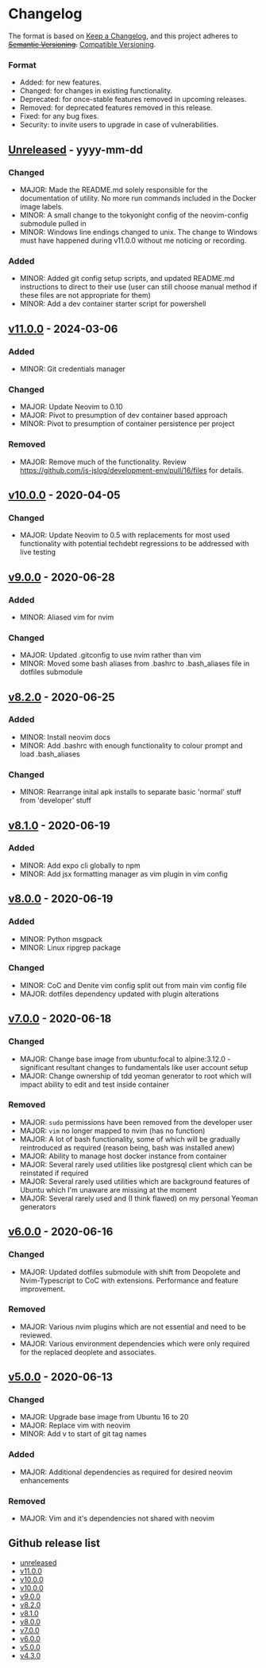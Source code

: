 # Changelog

The format is based on [Keep a Changelog](https://keepachangelog.com/en/1.0.0/),
and this project adheres to ~~[Semantic Versioning](https://semver.org/spec/v2.0.0.html).~~
[Compatible Versioning](https://gitlab.com/staltz/comver).

### Format
- Added: for new features.
- Changed: for changes in existing functionality.
- Deprecated: for once-stable features removed in upcoming releases.
- Removed: for deprecated features removed in this release.
- Fixed: for any bug fixes.
- Security: to invite users to upgrade in case of vulnerabilities.


## [Unreleased](https://github.com/js-jslog/development-env/compare/v11.0.0...HEAD) - yyyy-mm-dd
### Changed
- MAJOR: Made the README.md solely responsible for the documentation of utility. No more run commands included in the Docker image labels.
- MINOR: A small change to the tokyonight config of the neovim-config submodule pulled in
- MINOR: Windows line endings changed to unix. The change to Windows must have happened during v11.0.0 without me noticing or recording.

### Added
- MINOR: Added git config setup scripts, and updated README.md instructions to direct to their use (user can still choose manual method if these files are not appropriate for them)
- MINOR: Add a dev container starter script for powershell


## [v11.0.0](https://github.com/js-jslog/development-env/releases/tag/v11.0.0) - 2024-03-06
### Added
- MINOR: Git credentials manager

### Changed
- MAJOR: Update Neovim to 0.10
- MAJOR: Pivot to presumption of dev container based approach
- MINOR: Pivot to presumption of container persistence per project

### Removed
- MAJOR: Remove much of the functionality. Review https://github.com/js-jslog/development-env/pull/16/files for details.

## [v10.0.0](https://github.com/js-jslog/development-env/releases/tag/v10.0.0) - 2020-04-05
### Changed
- MAJOR: Update Neovim to 0.5 with replacements for most used functionality with potential techdebt regressions to be addressed with live testing

## [v9.0.0](https://github.com/js-jslog/development-env/releases/tag/v9.0.0) - 2020-06-28
### Added
- MINOR: Aliased vim for nvim

### Changed
- MAJOR: Updated .gitconfig to use nvim rather than vim
- MINOR: Moved some bash aliases from .bashrc to .bash_aliases file in dotfiles submodule

## [v8.2.0](https://github.com/js-jslog/development-env/releases/tag/v8.2.0) - 2020-06-25
### Added
- MINOR: Install neovim docs
- MINOR: Add .bashrc with enough functionality to colour prompt and load .bash_aliases

### Changed
- MINOR: Rearrange inital apk installs to separate basic 'normal' stuff from 'developer' stuff

## [v8.1.0](https://github.com/js-jslog/development-env/releases/tag/v8.1.0) - 2020-06-19
### Added
- MINOR: Add expo cli globally to npm
- MINOR: Add jsx formatting manager as vim plugin in vim config

## [v8.0.0](https://github.com/js-jslog/development-env/releases/tag/v8.0.0) - 2020-06-19
### Added
- MINOR: Python msgpack
- MINOR: Linux ripgrep package

### Changed
- MINOR: CoC and Denite vim config split out from main vim config file
- MAJOR: dotfiles dependency updated with plugin alterations

## [v7.0.0](https://github.com/js-jslog/development-env/releases/tag/v7.0.0) - 2020-06-18
### Changed
- MAJOR: Change base image from ubuntu:focal to alpine:3.12.0 - significant resultant changes to fundamentals like user account setup
- MAJOR: Change ownership of tdd yeoman generator to root which will impact ability to edit and test inside container

### Removed
- MAJOR: `sudo` permissions have been removed from the developer user
- MAJOR: `vim` no longer mapped to nvim (has no function)
- MAJOR: A lot of bash functionality, some of which will be gradually reintroduced as required (reason being, bash was installed anew)
- MAJOR: Ability to manage host docker instance from container
- MAJOR: Several rarely used utilities like postgresql client which can be reinstated if required
- MAJOR: Several rarely used utilities which are background features of Ubuntu which I'm unaware are missing at the moment
- MAJOR: Several rarely used and (I think flawed) on my personal Yeoman generators

## [v6.0.0](https://github.com/js-jslog/development-env/releases/tag/v6.0.0) - 2020-06-16
### Changed
- MAJOR: Updated dotfiles submodule with shift from Deopolete and Nvim-Typescript to CoC with extensions. Performance and feature improvement.

### Removed
- MAJOR: Various nvim plugins which are not essential and need to be reviewed.
- MAJOR: Various environment dependencies which were only required for the replaced deoplete and associates.

## [v5.0.0](https://github.com/js-jslog/development-env/releases/tag/v5.0.0) - 2020-06-13
### Changed
- MAJOR: Upgrade base image from Ubuntu 16 to 20
- MAJOR: Replace vim with neovim
- MINOR: Add v to start of git tag names

### Added
- MAJOR: Additional dependencies as required for desired neovim enhancements

### Removed
- MAJOR: Vim and it's dependencies not shared with neovim


## Github release list
- [unreleased](https://github.com/js-jslog/development-env/compare/v11.0.0...HEAD)
- [v11.0.0](https://github.com/js-jslog/development-env/releases/tag/v11.0.0)
- [v10.0.0](https://github.com/js-jslog/development-env/releases/tag/v10.0.0)
- [v10.0.0](https://github.com/js-jslog/development-env/releases/tag/v10.0.0)
- [v9.0.0](https://github.com/js-jslog/development-env/releases/tag/v9.0.0)
- [v8.2.0](https://github.com/js-jslog/development-env/releases/tag/v8.2.0)
- [v8.1.0](https://github.com/js-jslog/development-env/releases/tag/v8.1.0)
- [v8.0.0](https://github.com/js-jslog/development-env/releases/tag/v8.0.0)
- [v7.0.0](https://github.com/js-jslog/development-env/releases/tag/v7.0.0)
- [v6.0.0](https://github.com/js-jslog/development-env/releases/tag/v6.0.0)
- [v5.0.0](https://github.com/js-jslog/development-env/releases/tag/v5.0.0)
- [v4.3.0](https://github.com/js-jslog/development-env/releases/tag/4.3.0)
